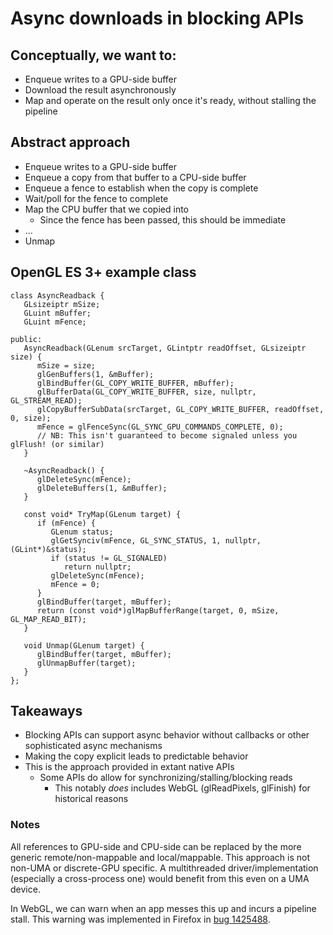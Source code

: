 # Async downloads in blocking APIs

## Conceptually, we want to:

- Enqueue writes to a GPU-side buffer
- Download the result asynchronously
- Map and operate on the result only once it's ready, without stalling the pipeline

## Abstract approach

- Enqueue writes to a GPU-side buffer
- Enqueue a copy from that buffer to a CPU-side buffer
- Enqueue a fence to establish when the copy is complete
- Wait/poll for the fence to complete
- Map the CPU buffer that we copied into
  - Since the fence has been passed, this should be immediate
- ...
- Unmap

## OpenGL ES 3+ example class

~~~
class AsyncReadback {
   GLsizeiptr mSize;
   GLuint mBuffer;
   GLuint mFence;

public:
   AsyncReadback(GLenum srcTarget, GLintptr readOffset, GLsizeiptr size) {
      mSize = size;
      glGenBuffers(1, &mBuffer);
      glBindBuffer(GL_COPY_WRITE_BUFFER, mBuffer);
      glBufferData(GL_COPY_WRITE_BUFFER, size, nullptr, GL_STREAM_READ);
      glCopyBufferSubData(srcTarget, GL_COPY_WRITE_BUFFER, readOffset, 0, size);
      mFence = glFenceSync(GL_SYNC_GPU_COMMANDS_COMPLETE, 0);
      // NB: This isn't guaranteed to become signaled unless you glFlush! (or similar)
   }

   ~AsyncReadback() {
      glDeleteSync(mFence);
      glDeleteBuffers(1, &mBuffer);
   }

   const void* TryMap(GLenum target) {
      if (mFence) {
         GLenum status;
         glGetSynciv(mFence, GL_SYNC_STATUS, 1, nullptr, (GLint*)&status);
         if (status != GL_SIGNALED)
            return nullptr;
         glDeleteSync(mFence);
         mFence = 0;
      }
      glBindBuffer(target, mBuffer);
      return (const void*)glMapBufferRange(target, 0, mSize, GL_MAP_READ_BIT);
   }

   void Unmap(GLenum target) {
      glBindBuffer(target, mBuffer);
      glUnmapBuffer(target);
   }
};
~~~

## Takeaways

- Blocking APIs can support async behavior without callbacks or other sophisticated async mechanisms
- Making the copy explicit leads to predictable behavior
- This is the approach provided in extant native APIs
  - Some APIs do allow for synchronizing/stalling/blocking reads
    - This notably *does* includes WebGL (glReadPixels, glFinish) for historical reasons

### Notes

All references to GPU-side and CPU-side can be replaced by the more generic remote/non-mappable and local/mappable.
This approach is not non-UMA or discrete-GPU specific.
A multithreaded driver/implementation (especially a cross-process one) would benefit from this even on a UMA device.

In WebGL, we can warn when an app messes this up and incurs a pipeline stall.
This warning was implemented in Firefox in [bug 1425488](https://bugzilla.mozilla.org/show_bug.cgi?id=1425488).
